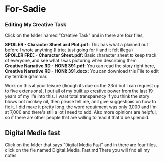# For-Sadie

### Editing My Creative Task 
Click on the folder named "Creative Task" and in there are four files, <br>

<b u>SPOILER - Character Sheet and Plot.pdf:</b>    This has what a planned out before I wrote anything (I tried just going for it and it felt illegal) <br>
<b u>SPOILER FREE - Character Sheet.pdf:</b>        Basic character sheet to keep track of everyone, and see what I was picturing when describing them <br>
<b u>Creative Narrative RD - HONR 391.pdf:</b>      You can read the story right here, <br>
<b u>Creative Narrative RD - HONR 391.docx:</b>     You can download this File to edit my terrible grammar. 

Work on this at your leisure (though its due on the 23rd but I can request up to five extensions), I put all of my built up creative power from the 
last 19 years of my life into this. I want total transparency if you think the story blows hot monkey oil, then please tell me, and give suggestions on how to fix it.
I did make it pretty long, the word requirment was only 3,000 and I'm at 7,000 and there's still a lot I need to add. Also more opinions are helpful, so if there are 
other people that are willing to read it that'd be splendid.  


## Digital Media fast 
Click on the folder that says "Digital Media Fast" and in there are four files, click on the file named Digital_Media_Fast.md
There you will find all my notes 

